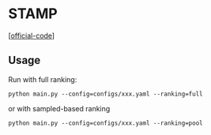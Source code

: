 

# STAMP

[[official-code](https://github.com/uestcnlp/STAMP)]


## Usage

Run with full ranking:

    python main.py --config=configs/xxx.yaml --ranking=full

or with sampled-based ranking

    python main.py --config=configs/xxx.yaml --ranking=pool


